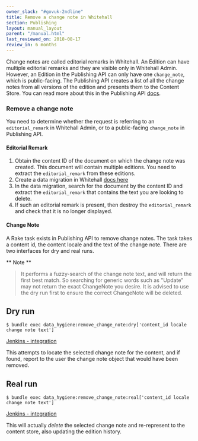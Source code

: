 ```yaml
---
owner_slack: "#govuk-2ndline"
title: Remove a change note in Whitehall
section: Publishing
layout: manual_layout
parent: "/manual.html"
last_reviewed_on: 2018-08-17
review_in: 6 months
---
```


Change notes are called editorial remarks in Whitehall. An Edition can
have multiple editorial remarks and they are visible only in Whitehall
Admin. However, an Edition in the Publishing API can only have one `change_note`, which is public-facing. The Publishing API creates a list of all the change notes
from all versions of the edition and presents them to the Content Store.
You can read more about this in the Publishing API [docs](https://docs.publishing.service.gov.uk/apis/publishing-api/model.html#changenote).

### Remove a change note

You need to determine whether the request is referring to an `editorial_remark` in Whitehall Admin, or to a public-facing `change_note` in Publishing API.

#### Editorial Remark
1. Obtain the content ID of the document on which the change note was created.
This document will contain multiple editions. You need to extract the
`editorial_remark` from these editions.
1. Create a data migration in Whitehall [docs here](https://github.com/alphagov/whitehall/blob/19cd7d72de32454d532c195f35b027fa1b3ba6ac/db/data_migration/README.md)
1. In the data migration, search for the document by the content ID and
extract the `editorial_remark` that contains the text you are looking to delete.
1. If such an editorial remark is present, then destroy the `editorial_remark`
and check that it is no longer displayed.

#### Change Note

A Rake task exists in Publishing API to remove change notes. The task takes a content id, the content locale and the text of the change note. There are two interfaces for dry and real runs.

** Note **
> It performs a fuzzy-search of the change note text, and will return the first best match. So searching for
> generic words such as "Update" may not return the exact ChangeNote you desire. It is advised to use the
> dry run first to ensure the correct ChangeNote will be deleted.

## Dry run

`$ bundle exec data_hygiene:remove_change_note:dry['content_id locale change note text']`

[Jenkins - integration](https://deploy.integration.publishing.service.gov.uk/job/run-rake-task/parambuild/?delay=0sec&TARGET_APPLICATION=publishing-api&MACHINE_CLASS=publishing_api&RAKE_TASK=%27data_hygiene:remove_change_note:dry[CONTENT_ID,en,CHOSEN%20CHANGE%20NOTE%20TEXT]%27)

This attempts to locate the selected change note for the content, and if found, report to the user the change note object that would have been removed.

## Real run

`$ bundle exec data_hygiene:remove_change_note:real['content_id locale change note text']`

[Jenkins - integration](https://deploy.integration.publishing.service.gov.uk/job/run-rake-task/parambuild/?delay=0sec&TARGET_APPLICATION=publishing-api&MACHINE_CLASS=publishing_api&RAKE_TASK=%27data_hygiene:remove_change_note:real[CONTENT_ID,en,CHOSEN%20CHANGE%20NOTE%20TEXT]%27)

This will actually *delete* the selected change note and re-represent to the content store, also updating the edition history.
